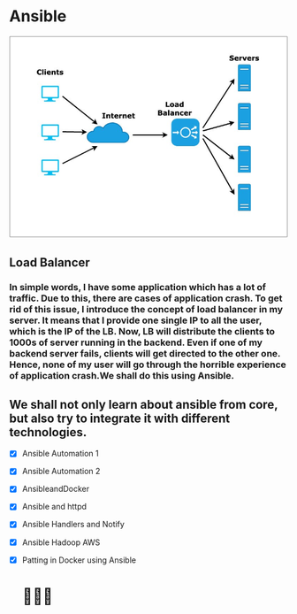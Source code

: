 # Ansible

![](images/12.jpeg)

## Load Balancer
  ### In simple words, I have some application which has a lot of traffic. Due to this, there are cases of application crash. To get rid of this issue, I introduce the concept of load balancer in my server. It means that I provide one single IP to all the user, which is the IP of the LB. Now, LB will distribute the clients to 1000s of server running in the backend. Even if one of my backend server fails, clients will get directed to the other one. Hence, none of my user will go through the horrible experience of application crash.We shall do this using Ansible.

## We shall not only learn about ansible from core, but also try to integrate it with different technologies.

- [x] Ansible Automation 1
- [x] Ansible Automation 2
- [x] AnsibleandDocker
- [x] Ansible and httpd
- [x] Ansible Handlers and Notify
- [x] Ansible Hadoop AWS
- [x] Patting in Docker using Ansible
  #  👨🏻‍💻


